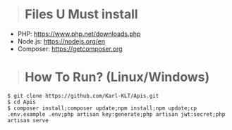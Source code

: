 ># Files U Must install
- PHP: https://www.php.net/downloads.php
- Node.js: https://nodejs.org/en
- Composer: https://getcomposer.org

># How To Run? (Linux/Windows)
```
$ git clone https://github.com/Karl-KLT/Apis.git
$ cd Apis
$ composer install;composer update;npm install;npm update;cp .env.example .env;php artisan key:generate;php artisan jwt:secret;php artisan serve
```
